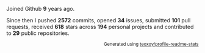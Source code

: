 Joined Github **9** years ago.

Since then I pushed **2572** commits, opened **34** issues, submitted **101** pull requests, received **618** stars across **194** personal projects and contributed to **29** public repositories.

<p align="right"><sub>Generated using <a href="https://github.com/marketplace/actions/profile-readme-stats">teoxoy/profile-readme-stats</a></sub></p>

